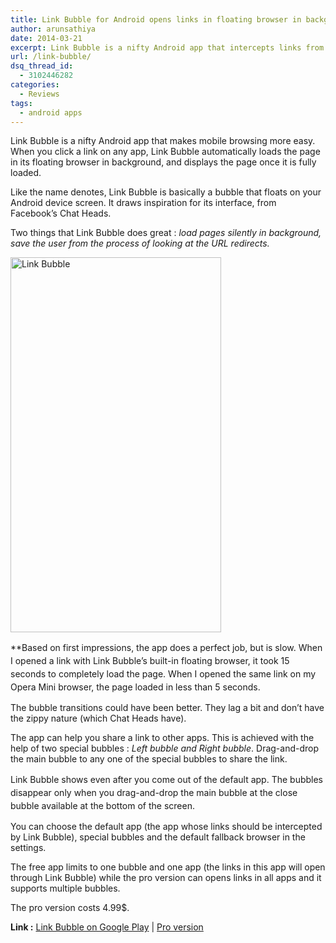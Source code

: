 ```yaml
---
title: Link Bubble for Android opens links in floating browser in background
author: arunsathiya
date: 2014-03-21
excerpt: Link Bubble is a nifty Android app that intercepts links from any app and loads them silently in the background. Sharing links becomes easier too.
url: /link-bubble/
dsq_thread_id:
  - 3102446282
categories:
  - Reviews
tags:
  - android apps
---
```

Link Bubble is a nifty Android app that makes mobile browsing more easy. When you click a link on any app, Link Bubble automatically loads the page in its floating browser in background, and displays the page once it is fully loaded.

Like the name denotes, Link Bubble is basically a bubble that floats on your Android device screen. It draws inspiration for its interface, from Facebook&#8217;s Chat Heads.

Two things that Link Bubble does great : *load pages silently in background, save the user from the process of looking at the URL redirects.*

[<img class="aligncenter size-medium wp-image-80106" alt="Link Bubble" src="http://cdn.devilsworkshop.org/files/2014/03/Link-Bubble-337x600.png" width="337" height="600" />][1]

**<span style="font-size: 14px; line-height: 1.5;">Based on first impressions, the app does a perfect job, but is slow. When I opened a link with Link Bubble&#8217;s built-in floating browser, it took 15 seconds to completely load the page. When I opened the same link on my Opera Mini browser, the page loaded in less than 5 seconds.</span>

The bubble transitions could have been better. They lag a bit and don&#8217;t have the zippy nature (which Chat Heads have).

The app can help you share a link to other apps. This is achieved with the help of two special bubbles : *Left bubble and Right bubble*. Drag-and-drop the main bubble to any one of the special bubbles to share the link.

<span style="font-size: 14px; line-height: 1.5;">Link Bubble shows even after you come out of the default app. The bubbles disappear only when you drag-and-drop the main bubble at the close bubble available at the bottom of the screen.</span>

You can choose the default app (the app whose links should be intercepted by Link Bubble), special bubbles and the default fallback browser in the settings.

The free app limits to one bubble and one app (the links in this app will open through Link Bubble) while the pro version can opens links in all apps and it supports multiple bubbles.

The pro version costs 4.99$.

**Link :** <a href="https://play.google.com/store/apps/details?id=com.linkbubble.playstore" onclick="_gaq.push(['_trackEvent', 'outbound-article', 'https://play.google.com/store/apps/details?id=com.linkbubble.playstore', 'Link Bubble on Google Play']);" >Link Bubble on Google Play</a> | <a href="https://play.google.com/store/apps/details?id=com.linkbubble.license.playstore" onclick="_gaq.push(['_trackEvent', 'outbound-article', 'https://play.google.com/store/apps/details?id=com.linkbubble.license.playstore', 'Pro version']);" >Pro version</a>

 [1]: http://cdn.devilsworkshop.org/files/2014/03/Link-Bubble.png
